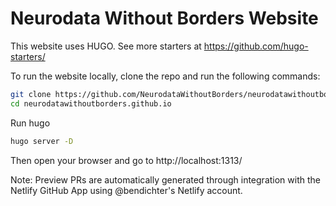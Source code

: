 # Neurodata Without Borders Website

This website uses HUGO. See more starters at https://github.com/hugo-starters/

To run the website locally, clone the repo and run the following commands:

```bash
git clone https://github.com/NeurodataWithoutBorders/neurodatawithoutborders.github.io.git
cd neurodatawithoutborders.github.io 
```

Run hugo

```bash
hugo server -D
```
Then open your browser and go to http://localhost:1313/

Note: Preview PRs are automatically generated through integration with the Netlify GitHub App using @bendichter's Netlify account.
